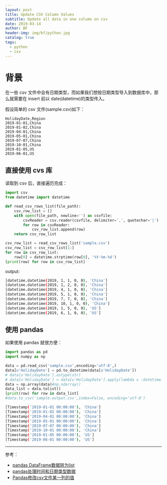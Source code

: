 ```yaml
---
layout: post
title: Update CSV Column Values
subtitle: Update all data in one column on csv
date: 2019-03-14
author: BF
header-img: img/bf/python.jpg
catalog: true
tags:
  - python
  - csv
---
```


# 背景

在一些 csv 文件中会有日期类型，而如果我们想按日期类型导入到数据库中，那么就需要在 insert 前以 date(datetime)的类型传入。

假设简单的 csv 文件(sample.csv)如下：

```csv
HolidayDate,Region
2019-01-01,China
2019-01-02,China
2019-04-01,China
2019-05-01,China
2019-07-07,China
2019-10-01,China
2019-01-05,US
2019-06-01,US
```
<!-- more -->
## 直接使用 cvs 库

读取到 csv 后，直接遍历完成：

```python
import csv
from datetime import datetime

def read_csv_rows_list(file_path):
    csv_row_list = []
    with open(file_path, newline='') as csvfile:
        csvReader = csv.reader(csvfile, delimiter=',', quotechar='|')
        for row in csvReader:
            csv_row_list.append(row)
    return csv_row_list

csv_row_list = read_csv_rows_list('sample.csv')
csv_row_list = csv_row_list[1:]
for row in csv_row_list:
    row[0] = datetime.strptime(row[0], '%Y-%m-%d')
[print(row) for row in csv_row_list]
```

output:

```bash
[datetime.datetime(2019, 1, 1, 0, 0), 'China']
[datetime.datetime(2019, 1, 2, 0, 0), 'China']
[datetime.datetime(2019, 4, 1, 0, 0), 'China']
[datetime.datetime(2019, 5, 1, 0, 0), 'China']
[datetime.datetime(2019, 7, 7, 0, 0), 'China']
[datetime.datetime(2019, 10, 1, 0, 0), 'China']
[datetime.datetime(2019, 1, 5, 0, 0), 'US']
[datetime.datetime(2019, 6, 1, 0, 0), 'US']
```

## 使用 pandas

如果使用 pandas 就很方便：

```python
import pandas as pd
import numpy as np

data = pd.read_csv('sample.csv',encoding='utf-8',)
data[u'HolidayDate'] = pd.to_datetime(data[u'HolidayDate'])
# data[u'HolidayDate'].astype(str)
# data[u'HolidayDate'] = data[u'HolidayDate'].apply(lambda x :datetime.strptime(x, '%Y-%m-%d'))
data = np.array(data)#np.ndarray()
data_list = data.tolist()
[print(row) for row in data_list]
#data.to_csv('sample.output.csv',index=False, encoding='utf-8')
```

```bash
[Timestamp('2019-01-01 00:00:00'), 'China']
[Timestamp('2019-01-02 00:00:00'), 'China']
[Timestamp('2019-04-01 00:00:00'), 'China']
[Timestamp('2019-05-01 00:00:00'), 'China']
[Timestamp('2019-07-07 00:00:00'), 'China']
[Timestamp('2019-10-01 00:00:00'), 'China']
[Timestamp('2019-01-05 00:00:00'), 'US']
[Timestamp('2019-06-01 00:00:00'), 'US']
```

---

参考：

- [pandas DataFrame数据转为list](https://blog.csdn.net/xiangxianghehe/article/details/72615711)
- [pandas处理时间和日期类型数据](https://www.jianshu.com/p/325ffa92654a)
- [Pandas修改csv文件某一列的值](https://blog.csdn.net/okm6666/article/details/81003397)
